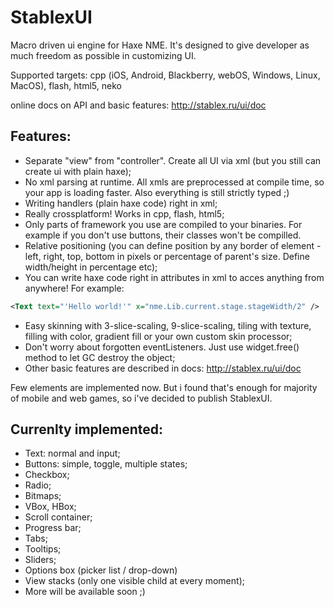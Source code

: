 StablexUI
=========

Macro driven ui engine for Haxe NME. It's designed to give developer as much freedom as possible in customizing UI.

Supported targets: cpp (iOS, Android, Blackberry, webOS, Windows, Linux, MacOS), flash, html5, neko

online docs on API and basic features: http://stablex.ru/ui/doc

Features:
---------------
* Separate "view" from "controller". Create all UI via xml (but you still can create ui with plain haxe);
* No xml parsing at runtime. All xmls are preprocessed at compile time, so your app is loading faster. Also everything is still strictly typed ;)
* Writing handlers (plain haxe code) right in xml;
* Really crossplatform! Works in cpp, flash, html5;
* Only parts of framework you use are compiled to your binaries. For example if you don't use buttons, their classes won't be compilled.
* Relative positioning (you can define position  by any border of element - left, right, top, bottom in pixels or percentage of parent's size. Define width/height in percentage etc);
* You can write haxe code right in attributes in xml to acces anything from anywhere! For example:
```xml
<Text text="'Hello world!'" x="nme.Lib.current.stage.stageWidth/2" />
```
* Easy skinning with 3-slice-scaling, 9-slice-scaling, tiling with texture, filling with color, gradient fill or your own custom skin processor;
* Don't worry about forgotten eventListeners. Just use widget.free() method to let GC destroy the object;
* Other basic features are described in docs: http://stablex.ru/ui/doc

Few elements are implemented now. But i found that's enough for majority of mobile and web games, so i've decided to publish StablexUI.

Currenlty implemented:
---------------
* Text: normal and input;
* Buttons: simple, toggle, multiple states;
* Checkbox;
* Radio;
* Bitmaps;
* VBox, HBox;
* Scroll container;
* Progress bar;
* Tabs;
* Tooltips;
* Sliders;
* Options box (picker list / drop-down)
* View stacks (only one visible child at every moment);
* More will be available soon ;)





